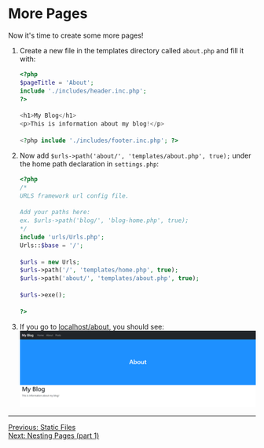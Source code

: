 # More Pages
Now it's time to create some more pages!
1. Create a new file in the templates directory called `about.php` and fill it with:
   ```PHP
   <?php
   $pageTitle = 'About';
   include './includes/header.inc.php';
   ?>
   
   <h1>My Blog</h1>
   <p>This is information about my blog!</p>
   
   <?php include './includes/footer.inc.php'; ?>
   ```
2. Now add `$urls->path('about/', 'templates/about.php', true);` under the home path declaration in `settings.php`:
   ```PHP
   <?php
   /*
   URLS framework url config file.
   
   Add your paths here:
   ex. $urls->path('blog/', 'blog-home.php', true);
   */
   include 'urls/Urls.php';
   Urls::$base = '/';
   
   $urls = new Urls;
   $urls->path('/', 'templates/home.php', true);
   $urls->path('about/', 'templates/about.php', true);
   
   $urls->exe();
   
   ?>
   ```
3. If you go to [localhost/about](http://localhost/about), you should see:
   <picture>
       <img alt="Output" src="assets/about_page.png">
   </picture>
___
[Previous: Static Files](static_files.md)  
[Next: Nesting Pages (part 1)](nesting_p1.md)
